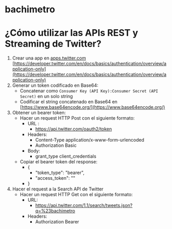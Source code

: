 # bachimetro

# ¿Cómo utilizar las APIs REST y Streaming de Twitter?

1. Crear una app en [apps.twitter.com](apps.twitter.com)
[https://developer.twitter.com/en/docs/basics/authentication/overview/application-only](https://developer.twitter.com/en/docs/basics/authentication/overview/application-only)
2. Generar un token codificado en Base64:
    - Concatenar como `Consumer Key (API Key):Consumer Secret (API Secret)` en un solo string
    - Codificar el string concatenado en Base64 en [https://www.base64encode.org/](https://www.base64encode.org/)
3. Obtener un bearer token:
    - Hacer un request HTTP Post con el siguiente formato:
        - URL :
            - https://api.twitter.com/oauth2/token
        - Headers:
            - Content-Type    application/x-www-form-urlencoded
            - Authorization   Basic <string concatenado en Base64>
        - Body:
            - grant_type      client_credentials
    - Copiar el bearer token del response:
        - {
            - "token_type": "bearer",
            - "access_token": ""
        - }
4. Hacer el request a la Search API de Twitter
    - Hacer un request HTTP Get con el siguiente formato:
        - URL:
            - https://api.twitter.com/1.1/search/tweets.json?q=%23bachimetro
        - Headers:
            - Authorization   Bearer <bearer token>
        